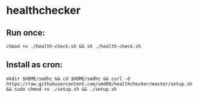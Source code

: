 # healthchecker

## Run once:
```
chmod +x ./health-check.sh && sh ./health-check.sh
```

## Install as cron:
```
mkdir $HOME/smdhc && cd $HOME/smdhc && curl -O https://raw.githubusercontent.com/smd00/healthchecker/master/setup.sh && sudo chmod +x ./setup.sh && ./setup.sh
```